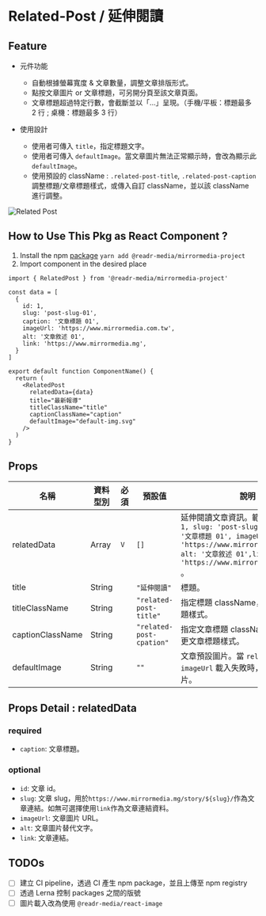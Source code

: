 # Related-Post / 延伸閱讀

## Feature

- 元件功能

  - 自動根據螢幕寬度 & 文章數量，調整文章排版形式。
  - 點按文章圖片 or 文章標題，可另開分頁至該文章頁面。
  - 文章標題超過特定行數，會截斷並以「...」呈現。（手機/平板：標題最多 2 行 ; 桌機：標題最多 3 行）

- 使用設計

  - 使用者可傳入 `title`，指定標題文字。
  - 使用者可傳入 `defaultImage`。當文章圖片無法正常顯示時，會改為顯示此 `defaultImage`。
  - 使用預設的 className : `.related-post-title`, `.related-post-caption` 調整標題/文章標題樣式，或傳入自訂 className，並以該 className 進行調整。

![Related Post](https://github.com/ChangRongXuan/react/blob/read-more/packages/related-post/related-post-example.png)

## How to Use This Pkg as React Component ?

1. Install the npm [package](https://www.npmjs.com/package/@readr-media/mirrormedia-project)
   `yarn add @readr-media/mirrormedia-project`
2. Import component in the desired place

```
import { RelatedPost } from '@readr-media/mirrormedia-project'

const data = [
  {
    id: 1,
    slug: 'post-slug-01',
    caption: '文章標題 01',
    imageUrl: 'https://www.mirrormedia.com.tw',
    alt: '文章敘述 01',
    link: 'https://www.mirrormedia.mg',
  }
]

export default function ComponentName() {
  return (
    <RelatedPost
      relatedData={data}
      title="最新報導"
      titleClassName="title"
      captionClassName="caption"
      defaultImage="default-img.svg"
    />
  )
}
```

## Props

| 名稱             | 資料型別 | 必須 | 預設值                   | 說明                                                                                                                                                                                        |
| ---------------- | -------- | ---- | ------------------------ | ------------------------------------------------------------------------------------------------------------------------------------------------------------------------------------------- |
| relatedData      | Array    | `V`  | `[]`                     | 延伸閱讀文章資訊。範例：`[ { id: 1, slug: 'post-slug-01', caption: '文章標題 01', imageUrl: 'https://www.mirrormedia.com.tw', alt: '文章敘述 01',link: 'https://www.mirrormedia.mg' } ]` 。 |
| title            | String   |      | `"延伸閱讀"`             | 標題。                                                                                                                                                                                      |
| titleClassName   | String   |      | `"related-post-title"`   | 指定標題 className，可用於變更標題樣式。                                                                                                                                                    |
| captionClassName | String   |      | `"related-post-cpation"` | 指定文章標題 className，可用於變更文章標題樣式。                                                                                                                                            |
| defaultImage     | String   |      | `""`                     | 文章預設圖片。當 `relatedData` 的 `imageUrl` 載入失敗時，則載入預設圖片。                                                                                                                   |

## Props Detail : relatedData

### required

- `caption`: 文章標題。

### optional

- `id`: 文章 id。
- `slug`: 文章 slug，用於`https://www.mirrormedia.mg/story/${slug}/`作為文章連結。如無可選擇使用`link`作為文章連結資料。
- `imageUrl`: 文章圖片 URL。
- `alt`: 文章圖片替代文字。
- `link`: 文章連結。

## TODOs

- [ ] 建立 CI pipeline，透過 CI 產生 npm package，並且上傳至 npm registry
- [ ] 透過 Lerna 控制 packages 之間的版號
- [ ] 圖片載入改為使用 `@readr-media/react-image`
